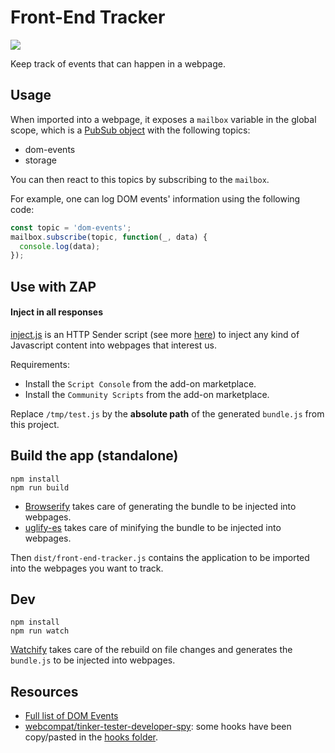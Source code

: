# Front-End Tracker

![](https://api.travis-ci.com/Pamplemousse/front-end-tracker.svg?branch=master)

Keep track of events that can happen in a webpage.


## Usage

When imported into a webpage, it exposes a `mailbox` variable in the global scope, which is a [PubSub object](https://github.com/mroderick/PubSubJS) with the following topics:
  * dom-events
  * storage

You can then react to this topics by subscribing to the `mailbox`.

For example, one can log DOM events' information using the following code:

```javascript
const topic = 'dom-events';
mailbox.subscribe(topic, function(_, data) {
  console.log(data);
});
```


## Use with ZAP

#### Inject in all responses

[inject.js](https://github.com/zaproxy/community-scripts/blob/master/httpsender/inject_js_in_html_page.js) is an HTTP Sender script (see more [here](https://github.com/zaproxy/community-scripts/tree/master/httpsender)) to inject any kind of Javascript content into webpages that interest us.

Requirements:

  * Install the `Script Console` from the add-on marketplace.
  * Install the `Community Scripts` from the add-on marketplace.

Replace `/tmp/test.js` by the **absolute path** of the generated `bundle.js` from this project.


## Build the app (standalone)

```
npm install
npm run build
```

  * [Browserify](https://github.com/browserify/browserify) takes care of generating the bundle to be injected into webpages.
  * [uglify-es](https://www.npmjs.com/package/uglify-es) takes care of minifying the bundle to be injected into webpages.

Then `dist/front-end-tracker.js` contains the application to be imported into the webpages you want to track.


## Dev

```
npm install
npm run watch
```

[Watchify](https://github.com/browserify/watchify) takes care of the rebuild on file changes and generates the `bundle.js` to be injected into webpages.


## Resources

  * [Full list of DOM Events](https://developer.mozilla.org/en-US/docs/Web/Events)
  * [webcompat/tinker-tester-developer-spy](https://github.com/webcompat/tinker-tester-developer-spy): some hooks have been copy/pasted in the [hooks folder](https://github.com/zaproxy/front-end-tracker/tree/master/hooks).
